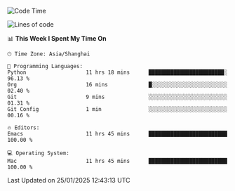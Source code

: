 <!--START_SECTION:waka-->
![Code Time](http://img.shields.io/badge/Code%20Time-2%2C497%20hrs%2026%20mins-blue)

![Lines of code](https://img.shields.io/badge/From%20Hello%20World%20I%27ve%20Written-334.9%20thousand%20lines%20of%20code-blue)

📊 **This Week I Spent My Time On** 

```text
🕑︎ Time Zone: Asia/Shanghai

💬 Programming Languages: 
Python                   11 hrs 18 mins      ████████████████████████░   96.13 % 
Org                      16 mins             █░░░░░░░░░░░░░░░░░░░░░░░░   02.40 % 
Git                      9 mins              ░░░░░░░░░░░░░░░░░░░░░░░░░   01.31 % 
Git Config               1 min               ░░░░░░░░░░░░░░░░░░░░░░░░░   00.16 % 

🔥 Editors: 
Emacs                    11 hrs 45 mins      █████████████████████████   100.00 % 

💻 Operating System: 
Mac                      11 hrs 45 mins      █████████████████████████   100.00 % 
```


 Last Updated on 25/01/2025 12:43:13 UTC
<!--END_SECTION:waka-->
